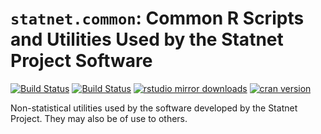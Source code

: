 # `statnet.common`:  Common R Scripts and Utilities Used by the Statnet Project Software

[![Build Status](https://travis-ci.org/statnet/statnet.common.svg?branch=master)](https://travis-ci.org/statnet/statnet.common)
[![Build Status](https://ci.appveyor.com/api/projects/status/28p03h7f78rp95if?svg=true)](https://ci.appveyor.com/project/statnet/statnet-common)
[![rstudio mirror downloads](http://cranlogs.r-pkg.org/badges/statnet.common?color=2ED968)](http://cranlogs.r-pkg.org/)
[![cran version](http://www.r-pkg.org/badges/version/statnet.common)](https://cran.r-project.org/package=statnet.common)

Non-statistical utilities used by the software developed by the Statnet Project. They may also be of use to others.
